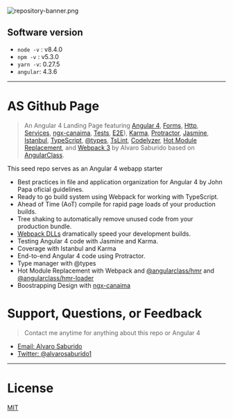 ![repository-banner.png](https://s3-eu-west-1.amazonaws.com/asaburido/as-readme-banner.png?response-content-disposition=inline&X-Amz-Security-Token=FQoDYXdzEBQaDMZEaqmb3GlZRSkgHCL%2BAZdW97gU6Drl6jxEoXc5%2BxOPlt5fpqSNpw0dhdWlyPU1fPEiG1ic7Y69e7VUTLpNrjckuLYJghWnXECt1HjrbQzEjiZPpvpcCjAKOh0qE5jmiSt8pU0TO07whMK5lafLPVFqIG3LT5nz%2BNVrEwH9giJjMSq803sXzyOHOrumepDnclkMhV6UPnuwhIoJN3%2F7%2BCif6y8JF%2FP3DLYiKKoIWrFinh0kJc1VJKoqm5cxEFD1UAY7wlyZ6uCZeCoNyGrOinkKbRiQ0IC0TZEAU%2B%2Bvrk%2Fss2ffmEfSFMkuKqqjsbwq07pvC0sZOz39HBTnD328tfGofKz%2B229frprckh6SKOP1mM4F&X-Amz-Algorithm=AWS4-HMAC-SHA256&X-Amz-Date=20170923T104516Z&X-Amz-SignedHeaders=host&X-Amz-Expires=300&X-Amz-Credential=ASIAJLCBG73KHZPNUXGQ%2F20170923%2Feu-west-1%2Fs3%2Faws4_request&X-Amz-Signature=db4daacb1a2fed322e72b08b27ee1ccca3d787ffc6b007104a164485e1bd2a77)

## Software version ##
* ```node -v```  : v8.4.0
* ```npm -v```  : v5.3.0
* ```yarn -v```: 0.27.5
* ```angular```: 4.3.6

___


# AS Github Page 

> An Angular 4 Landing Page featuring [Angular 4](https://angular.io), [Forms](https://angular.io/docs/ts/latest/guide/forms.html),
[Http](https://angular.io/docs/ts/latest/guide/server-communication.html),
[Services](https://gist.github.com/gdi2290/634101fec1671ee12b3e#_follow_@AngularClass_on_twitter),
[ngx-canaima](https://github.com/alvarosaburido/ngx-canaima),
[Tests](https://angular.io/docs/ts/latest/guide/testing.html), [E2E](https://angular.github.io/protractor/#/faq#what-s-the-difference-between-karma-and-protractor-when-do-i-use-which-)), [Karma](https://karma-runner.github.io/), [Protractor](https://angular.github.io/protractor/), [Jasmine](https://github.com/jasmine/jasmine), [Istanbul](https://github.com/gotwarlost/istanbul), [TypeScript](http://www.typescriptlang.org/), [@types](https://www.npmjs.com/~types), [TsLint](http://palantir.github.io/tslint/), [Codelyzer](https://github.com/mgechev/codelyzer), [Hot Module Replacement](https://webpack.github.io/docs/hot-module-replacement-with-webpack.html), and [Webpack 3](http://webpack.github.io/) by Alvaro Saburido based on [AngularClass](https://angularclass.com).


This seed repo serves as an Angular 4 webapp starter
* Best practices in file and application organization for Angular 4 by John Papa oficial guidelines.
* Ready to go build system using Webpack for working with TypeScript.
* Ahead of Time (AoT) compile for rapid page loads of your production builds.
* Tree shaking to automatically remove unused code from your production bundle.
* [Webpack DLLs](https://robertknight.github.io/posts/webpack-dll-plugins/) dramatically speed your development builds.
* Testing Angular 4 code with Jasmine and Karma.
* Coverage with Istanbul and Karma
* End-to-end Angular 4 code using Protractor.
* Type manager with @types
* Hot Module Replacement with Webpack and [@angularclass/hmr](https://github.com/angularclass/angular2-hmr) and [@angularclass/hmr-loader](https://github.com/angularclass/angular2-hmr-loader)
* Boostrapping Design with [ngx-canaima](https://github.com/alvarosaburido/ngx-canaima)


# Support, Questions, or Feedback
> Contact me anytime for anything about this repo or Angular 4

* [Email: Alvaro Saburido](alvaro.saburido@gmail.com)
* [Twitter: @alvarosaburido1](https://twitter.com/alvarosaburido1)

___

# License
 [MIT](/LICENSE)
